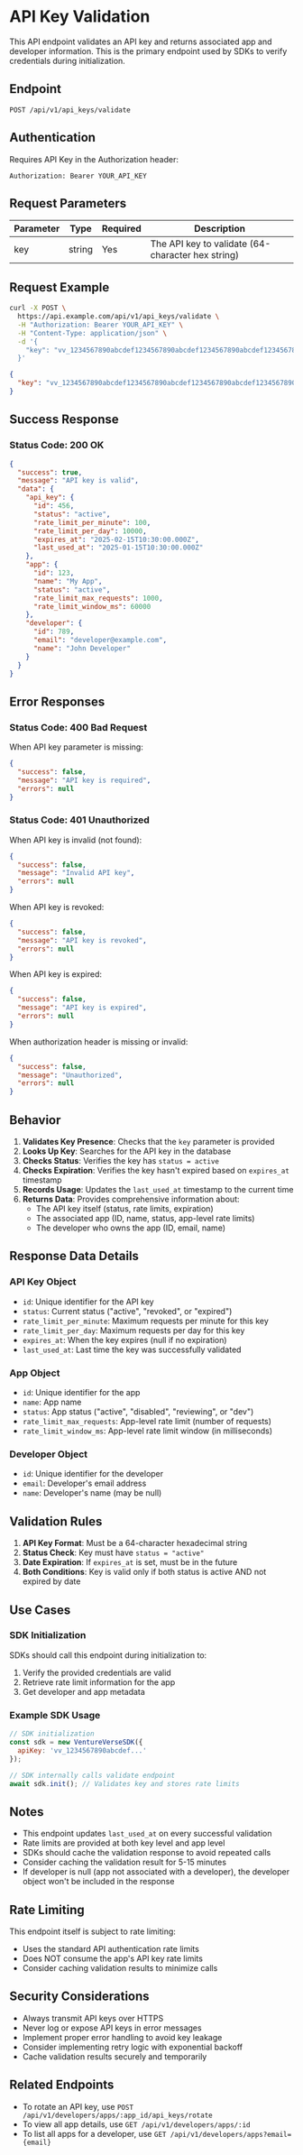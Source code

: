# API Key Validation

This API endpoint validates an API key and returns associated app and developer information. This is the primary endpoint used by SDKs to verify credentials during initialization.

## Endpoint

```
POST /api/v1/api_keys/validate
```

## Authentication

Requires API Key in the Authorization header:
```
Authorization: Bearer YOUR_API_KEY
```

## Request Parameters

| Parameter | Type   | Required | Description |
|-----------|--------|----------|-------------|
| key       | string | Yes      | The API key to validate (64-character hex string) |

## Request Example

```bash
curl -X POST \
  https://api.example.com/api/v1/api_keys/validate \
  -H "Authorization: Bearer YOUR_API_KEY" \
  -H "Content-Type: application/json" \
  -d '{
    "key": "vv_1234567890abcdef1234567890abcdef1234567890abcdef1234567890abcdef"
  }'
```

```json
{
  "key": "vv_1234567890abcdef1234567890abcdef1234567890abcdef1234567890abcdef"
}
```

## Success Response

### Status Code: 200 OK

```json
{
  "success": true,
  "message": "API key is valid",
  "data": {
    "api_key": {
      "id": 456,
      "status": "active",
      "rate_limit_per_minute": 100,
      "rate_limit_per_day": 10000,
      "expires_at": "2025-02-15T10:30:00.000Z",
      "last_used_at": "2025-01-15T10:30:00.000Z"
    },
    "app": {
      "id": 123,
      "name": "My App",
      "status": "active",
      "rate_limit_max_requests": 1000,
      "rate_limit_window_ms": 60000
    },
    "developer": {
      "id": 789,
      "email": "developer@example.com",
      "name": "John Developer"
    }
  }
}
```

## Error Responses

### Status Code: 400 Bad Request

When API key parameter is missing:

```json
{
  "success": false,
  "message": "API key is required",
  "errors": null
}
```

### Status Code: 401 Unauthorized

When API key is invalid (not found):

```json
{
  "success": false,
  "message": "Invalid API key",
  "errors": null
}
```

When API key is revoked:

```json
{
  "success": false,
  "message": "API key is revoked",
  "errors": null
}
```

When API key is expired:

```json
{
  "success": false,
  "message": "API key is expired",
  "errors": null
}
```

When authorization header is missing or invalid:

```json
{
  "success": false,
  "message": "Unauthorized",
  "errors": null
}
```

## Behavior

1. **Validates Key Presence**: Checks that the `key` parameter is provided
2. **Looks Up Key**: Searches for the API key in the database
3. **Checks Status**: Verifies the key has `status = active`
4. **Checks Expiration**: Verifies the key hasn't expired based on `expires_at` timestamp
5. **Records Usage**: Updates the `last_used_at` timestamp to the current time
6. **Returns Data**: Provides comprehensive information about:
   - The API key itself (status, rate limits, expiration)
   - The associated app (ID, name, status, app-level rate limits)
   - The developer who owns the app (ID, email, name)

## Response Data Details

### API Key Object
- `id`: Unique identifier for the API key
- `status`: Current status ("active", "revoked", or "expired")
- `rate_limit_per_minute`: Maximum requests per minute for this key
- `rate_limit_per_day`: Maximum requests per day for this key
- `expires_at`: When the key expires (null if no expiration)
- `last_used_at`: Last time the key was successfully validated

### App Object
- `id`: Unique identifier for the app
- `name`: App name
- `status`: App status ("active", "disabled", "reviewing", or "dev")
- `rate_limit_max_requests`: App-level rate limit (number of requests)
- `rate_limit_window_ms`: App-level rate limit window (in milliseconds)

### Developer Object
- `id`: Unique identifier for the developer
- `email`: Developer's email address
- `name`: Developer's name (may be null)

## Validation Rules

1. **API Key Format**: Must be a 64-character hexadecimal string
2. **Status Check**: Key must have `status = "active"`
3. **Date Expiration**: If `expires_at` is set, must be in the future
4. **Both Conditions**: Key is valid only if both status is active AND not expired by date

## Use Cases

### SDK Initialization
SDKs should call this endpoint during initialization to:
1. Verify the provided credentials are valid
2. Retrieve rate limit information for the app
3. Get developer and app metadata

### Example SDK Usage
```javascript
// SDK initialization
const sdk = new VentureVerseSDK({
  apiKey: 'vv_1234567890abcdef...'
});

// SDK internally calls validate endpoint
await sdk.init(); // Validates key and stores rate limits
```

## Notes

- This endpoint updates `last_used_at` on every successful validation
- Rate limits are provided at both key level and app level
- SDKs should cache the validation response to avoid repeated calls
- Consider caching the validation result for 5-15 minutes
- If developer is null (app not associated with a developer), the developer object won't be included in the response

## Rate Limiting

This endpoint itself is subject to rate limiting:
- Uses the standard API authentication rate limits
- Does NOT consume the app's API key rate limits
- Consider caching validation results to minimize calls

## Security Considerations

- Always transmit API keys over HTTPS
- Never log or expose API keys in error messages
- Implement proper error handling to avoid key leakage
- Consider implementing retry logic with exponential backoff
- Cache validation results securely and temporarily

## Related Endpoints

- To rotate an API key, use `POST /api/v1/developers/apps/:app_id/api_keys/rotate`
- To view all app details, use `GET /api/v1/developers/apps/:id`
- To list all apps for a developer, use `GET /api/v1/developers/apps?email={email}`

